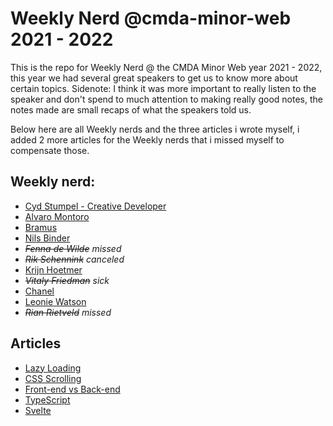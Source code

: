 # Weekly Nerd @cmda-minor-web 2021 - 2022

This is the repo for Weekly Nerd @ the CMDA Minor Web year 2021 - 2022, this year we had several great speakers to get us to know more about certain topics.
Sidenote: I think it was more important to really listen to the speaker and don't spend to much attention to making really good notes, the notes made are small recaps of what the speakers told us.

Below here are all Weekly nerds and the three articles i wrote myself, i added 2 more articles for the Weekly nerds that i missed myself to compensate those.


## Weekly nerd:
- [Cyd Stumpel - Creative Developer](https://github.com/KoenHaagsma/weekly-nerd-2122/wiki/Cyd-Stumpel---Creative-Developer)
- [Alvaro Montoro](https://github.com/KoenHaagsma/weekly-nerd-2122/wiki/Alvaro-Montaro)
- [Bramus](https://github.com/KoenHaagsma/weekly-nerd-2122/wiki/Bramus)
- [Nils Binder](https://github.com/KoenHaagsma/weekly-nerd-2122/wiki/Nils-Binder)
- _~~Fenna de Wilde~~ missed_
- _~~Rik Schennink~~ canceled_
- [Krijn Hoetmer](https://github.com/KoenHaagsma/weekly-nerd-2122/wiki/Krijn-Hoetmeer)
- _~~Vitaly Friedman~~ sick_
- [Chanel](https://github.com/KoenHaagsma/weekly-nerd-2122/wiki/Chanel)
- [Leonie Watson](https://github.com/KoenHaagsma/weekly-nerd-2122/wiki/Leonie-Watson)
- _~~Rian Rietveld~~ missed_

## Articles
- [Lazy Loading](https://github.com/KoenHaagsma/weekly-nerd-2122/wiki/Lazy-Loading)
- [CSS Scrolling](https://github.com/KoenHaagsma/weekly-nerd-2122/wiki/CSS-Scrolling)
- [Front-end vs Back-end](https://github.com/KoenHaagsma/weekly-nerd-2122/wiki/Front-end-vs-Back-end)
- [TypeScript](https://github.com/KoenHaagsma/weekly-nerd-2122/wiki/TypeScript)
- [Svelte](https://github.com/KoenHaagsma/weekly-nerd-2122/wiki/Svelte)
